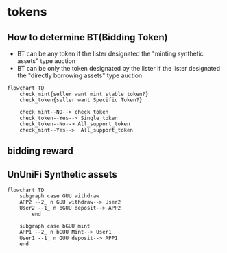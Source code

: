 # tokens

## How to determine BT(Bidding Token) 
- BT can be any token if the lister designated the "minting synthetic assets" type auction
- BT can be only the token designated by the lister if the lister designated the "directly borrowing assets" type auction

```mermaid
flowchart TD
	check_mint{seller want mint stable token?}
	check_token{seller want Specific Token?}

	check_mint--NO--> check_token
	check_token--Yes--> Single_token
	check_token--No--> All_support_token
	check_mint--Yes-->  All_support_token
```

## bidding reward 

## UnUniFi Synthetic assets

```mermaid
flowchart TD
    subgraph case GUU withdraw
    APP2 --2_ n GUU withdraw--> User2
    User2 --1_ n bGUU deposit--> APP2
		end

    subgraph case bGUU mint
    APP1 --2_ n bGUU Mint--> User1
    User1 --1_ n GUU deposit--> APP1
    end
```

